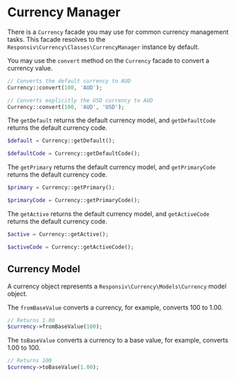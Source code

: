 # Currency Manager

There is a `Currency` facade you may use for common currency management tasks. This facade resolves to the `Responsiv\Currency\Classes\CurrencyManager` instance by default.

You may use the `convert` method on the `Currency` facade to convert a currency value.

```php
// Converts the default currency to AUD
Currency::convert(100, 'AUD');

// Converts explicitly the USD currency to AUD
Currency::convert(100, 'AUD', 'USD');
```

The `getDefault` returns the default currency model, and `getDefaultCode` returns the default currency code.

```php
$default = Currency::getDefault();

$defaultCode = Currency::getDefaultCode();
```

The `getPrimary` returns the default currency model, and `getPrimaryCode` returns the default currency code.

```php
$primary = Currency::getPrimary();

$primaryCode = Currency::getPrimaryCode();
```

The `getActive` returns the default currency model, and `getActiveCode` returns the default currency code.

```php
$active = Currency::getActive();

$activeCode = Currency::getActiveCode();
```

## Currency Model

A currency object represents a `Responsiv\Currency\Models\Currency` model object.

The `fromBaseValue` converts a currency, for example, converts 100 to 1.00.

```php
// Returns 1.00
$currency->fromBaseValue(100);
```

The `toBaseValue` converts a currency to a base value, for example, converts 1.00 to 100.

```php
// Returns 100
$currency->toBaseValue(1.00);
```

